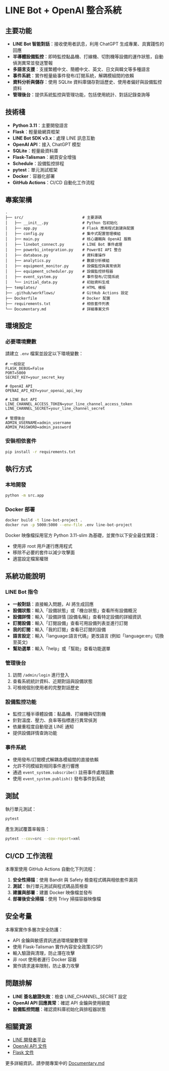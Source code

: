# LINE Bot + OpenAI 整合系統

## 主要功能

- **LINE Bot 智能對話**：接收使用者訊息，利用 ChatGPT 生成專業、具實踐性的回應
- **半導體設備監控**：即時監控黏晶機、打線機、切割機等設備的運作狀態，自動偵測異常並發送警報
- **多語言支援**：支援繁體中文、簡體中文、英文、日文與韓文等多種語言
- **事件系統**：實作輕量級事件發布/訂閱系統，解耦模組間的依賴
- **資料分析與儲存**：使用 SQLite 資料庫儲存對話歷史、使用者偏好與設備監控資料
- **管理後台**：提供系統監控與管理功能，包括使用統計、對話記錄查詢等

## 技術棧

- **Python 3.11**：主要開發語言
- **Flask**：輕量級網頁框架
- **LINE Bot SDK v3.x**：處理 LINE 訊息互動
- **OpenAI API**：接入 ChatGPT 模型
- **SQLite**：輕量級資料庫
- **Flask-Talisman**：網頁安全增強
- **Schedule**：設備監控排程
- **pytest**：單元測試框架
- **Docker**：容器化部署
- **GitHub Actions**：CI/CD 自動化工作流程

## 專案架構

```
.
├── src/                          # 主要源碼
│   ├── __init__.py               # Python 包初始化
│   ├── app.py                    # Flask 應用程式創建與配置
│   ├── config.py                 # 集中式配置管理模組
│   ├── main.py                   # 核心邏輯與 OpenAI 服務
│   ├── linebot_connect.py        # LINE Bot 事件處理
│   ├── powerbi_integration.py    # PowerBI API 整合
│   ├── database.py               # 資料庫操作
│   ├── analytics.py              # 數據分析模組
│   ├── equipment_monitor.py      # 設備監控與異常偵測
│   ├── equipment_scheduler.py    # 設備監控排程器
│   ├── event_system.py           # 事件發布/訂閱系統
│   └── initial_data.py           # 初始資料生成
├── templates/                    # HTML 模板
├── .github/workflows/            # GitHub Actions 設定
├── Dockerfile                    # Docker 配置
├── requirements.txt              # 相依套件列表
└── Documentary.md                # 詳細專案文件
```

## 環境設定

### 必要環境變數

請建立 `.env` 檔案並設定以下環境變數：

```
# 一般設定
FLASK_DEBUG=False
PORT=5000
SECRET_KEY=your_secret_key

# OpenAI API
OPENAI_API_KEY=your_openai_api_key

# LINE Bot API
LINE_CHANNEL_ACCESS_TOKEN=your_line_channel_access_token
LINE_CHANNEL_SECRET=your_line_channel_secret

# 管理後台
ADMIN_USERNAME=admin_username
ADMIN_PASSWORD=admin_password
```

### 安裝相依套件

```bash
pip install -r requirements.txt
```

## 執行方式

### 本地開發

```bash
python -m src.app
```

### Docker 部署

```bash
docker build -t line-bot-project .
docker run -p 5000:5000 --env-file .env line-bot-project
```

Docker 映像檔採用官方 Python 3.11-slim 為基礎，並實作以下安全最佳實踐：
- 使用非 root 用戶運行應用程式
- 移除不必要的套件以減少攻擊面
- 適當設定檔案權限

## 系統功能說明

### LINE Bot 指令

- **一般對話**：直接輸入問題，AI 將生成回應
- **設備狀態**：輸入「設備狀態」或「機台狀態」查看所有設備概況
- **設備詳情**：輸入「設備詳情 [設備名稱]」查看特定設備的詳細資訊
- **訂閱設備**：輸入「訂閱設備」查看可用設備列表並進行訂閱
- **我的訂閱**：輸入「我的訂閱」查看已訂閱的設備
- **語言設定**：輸入「language:語言代碼」更改語言 (例如「language:en」切換至英文)
- **幫助選單**：輸入「help」或「幫助」查看功能選單

### 管理後台

1. 訪問 `/admin/login` 進行登入
2. 查看系統統計資料、近期對話與設備狀態
3. 可檢視個別使用者的完整對話歷史

### 設備監控功能

- 監控三種半導體設備：黏晶機、打線機與切割機
- 針對溫度、壓力、良率等指標進行異常偵測
- 依嚴重程度自動發送 LINE 通知
- 提供設備詳情查詢功能

### 事件系統

- 使用發布/訂閱模式解耦各模組間的直接依賴
- 允許不同模組對相同事件進行響應
- 通過 `event_system.subscribe()` 註冊事件處理函數
- 使用 `event_system.publish()` 發布事件到系統

## 測試

執行單元測試：

```bash
pytest
```

產生測試覆蓋率報告：

```bash
pytest --cov=src --cov-report=xml
```

## CI/CD 工作流程

本專案使用 GitHub Actions 自動化下列流程：

1. **安全性掃描**：使用 Bandit 與 Safety 檢查程式碼與相依套件漏洞
2. **測試**：執行單元測試與程式碼品質檢查
3. **建置與部署**：建置 Docker 映像檔並發布
4. **部署後安全掃描**：使用 Trivy 掃描容器映像檔

## 安全考量

本專案實作多層次安全防護：

- API 金鑰與敏感資訊透過環境變數管理
- 使用 Flask-Talisman 實作內容安全政策(CSP)
- 輸入驗證與清理，防止潛在攻擊
- 非 root 使用者運行 Docker 容器
- 實作請求速率限制，防止暴力攻擊

## 問題排解

- **LINE 簽名驗證失敗**：檢查 LINE_CHANNEL_SECRET 設定
- **OpenAI API 回應異常**：確認 API 金鑰與使用額度
- **設備監控問題**：確認資料庫初始化與排程器狀態

## 相關資源

- [LINE 開發者平台](https://developers.line.biz/zh-hant/)
- [OpenAI API 文件](https://platform.openai.com/docs/)
- [Flask 文件](https://flask.palletsprojects.com/)

更多詳細資訊，請參閱專案中的 [Documentary.md](Documentary.md)